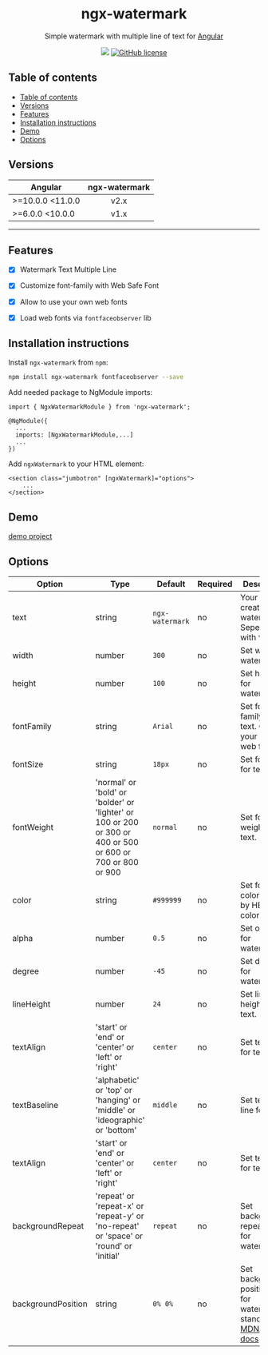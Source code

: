 <h1 align="center">ngx-watermark</h1>

<p align="center">
Simple watermark with multiple line of text for <a href="https://angular.io/">Angular</a>
</p>


<p align="center">
<a href="https://www.npmjs.com/package/ngx-watermark"><img src="https://img.shields.io/badge/dynamic/json?color=brightgreen&label=npm%20package&query=version&url=https%3A%2F%2Fraw.githubusercontent.com%2Fmadcaz%2Fngx-watermark%2Fdevelopment%2Fpackage.json&style=for-the-badge"></a>
<a href="https://github.com/MADCAZ/ngx-watermark/blob/development/LICENSE"><img alt="GitHub license" src="https://img.shields.io/github/license/MADCAZ/ngx-watermark?color=%23f86a08&style=for-the-badge"></a>
</p>


## Table of contents
- [Table of contents](#table-of-contents)
- [Versions](#versions)
- [Features](#features)
- [Installation instructions](#installation-instructions)
- [Demo](#demo)
- [Options](#options)

## Versions

| Angular| ngx-watermark|
| ------|:------:| 
| >=10.0.0 <11.0.0 | v2.x |
| >=6.0.0 <10.0.0  | v1.x |

---

## Features
- [x] Watermark Text Multiple Line
- [x] Customize font-family with Web Safe Font
- [x] Allow to use your own web fonts
- [x] Load web fonts via `fontfaceobserver` lib


## Installation instructions
Install `ngx-watermark` from `npm`:
```bash
npm install ngx-watermark fontfaceobserver --save
```

Add needed package to NgModule imports:
```
import { NgxWatermarkModule } from 'ngx-watermark';

@NgModule({
  ...
  imports: [NgxWatermarkModule,...]
  ...
})
```

Add `ngxWatermark` to your HTML element:
```
<section class="jumbotron" [ngxWatermark]="options">
    ...
</section>
```
## Demo
[demo project](https://madcaz.github.io/ngx-watermark/)

## Options
 Option  | Type | Default | Required | Description |
| ------------- | ------------- | ------------- | ------------- | ------------- |
| text | string  | `ngx-watermark` | no | Your text for create watermark. Seperate line with `\n` |
| width | number  | `300` | no | Set width for watermark. |
| height | number  | `100` | no | Set height for watermark. |
| fontFamily | string  | `Arial` | no | Set font-family for text. Can set your custom web fonts. |
| fontSize | string  | `18px` | no | Set font size for text. |
| fontWeight | 'normal' or 'bold' or 'bolder' or 'lighter' or 100 or 200 or 300 or 400 or 500 or 600 or 700 or 800 or 900  | `normal` | no | Set font weight for text. |
| color | string | `#999999` | no | Set font color for text by HEX color. |
| alpha | number | `0.5` | no | Set opacity for watermark. |
| degree | number | `-45` | no | Set degree for watermark. |
| lineHeight | number | `24` | no | Set line height for text. |
| textAlign | 'start' or 'end' or 'center' or 'left' or 'right' | `center` | no | Set text align for text. |
| textBaseline | 'alphabetic' or 'top' or 'hanging' or 'middle' or 'ideographic' or 'bottom' | `middle` | no | Set text base line for text. |
| textAlign | 'start' or 'end' or 'center' or 'left' or 'right' | `center` | no | Set text align for text. |
| backgroundRepeat | 'repeat' or 'repeat-x' or 'repeat-y' or 'no-repeat' or 'space' or 'round' or 'initial' | `repeat` | no | Set background-repeat style for watermark. |
| backgroundPosition | string | `0% 0%` | no | Set background-position style for watermark. standard on [MDN Web docs](https://developer.mozilla.org/en-US/docs/Web/CSS/background-position) |